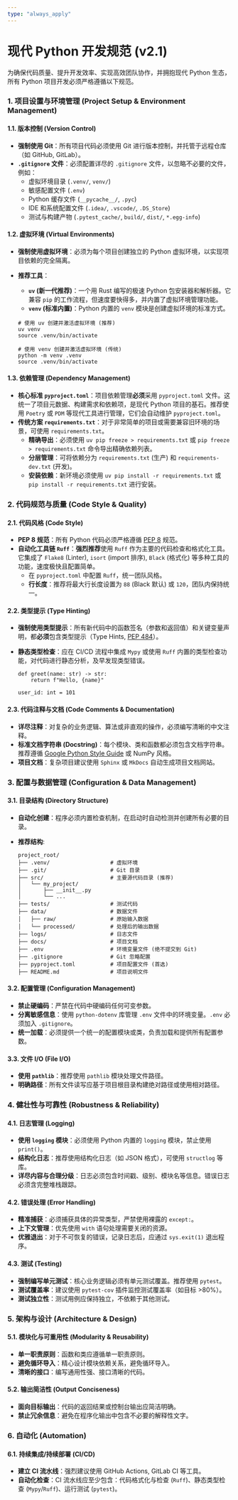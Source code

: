 ```yaml
---
type: "always_apply"
---
```


# 现代 Python 开发规范 (v2.1)

为确保代码质量、提升开发效率、实现高效团队协作，并拥抱现代 Python 生态，所有 Python 项目开发必须严格遵循以下规范。

### **1. 项**目设置与环境管理 (Project Setup & Environment Management)

#### 1.1. 版本控制 (Version Control)

- **强制使用 Git**：所有项目代码必须使用 Git 进行版本控制，并托管于远程仓库（如 GitHub, GitLab）。
- **`.gitignore` 文件**：必须配置详尽的 `.gitignore` 文件，以忽略不必要的文件，例如：
  - 虚拟环境目录 (`.venv/`, `venv/`)
  - 敏感配置文件 (`.env`)
  - Python 缓存文件 (`__pycache__/`, `.pyc`)
  - IDE 和系统配置文件 (`.idea/`, `.vscode/`, `.DS_Store`)
  - 测试与构建产物 (`.pytest_cache/`, `build/`, `dist/`, `*.egg-info`)

#### 1.2. 虚拟环境 (Virtual Environments)

- **强制使用虚拟环境**：必须为每个项目创建独立的 Python 虚拟环境，以实现项目依赖的完全隔离。

- **推荐工具**：

  - **`uv` (新一代推荐)**：一个用 Rust 编写的极速 Python 包安装器和解析器。它兼容 `pip` 的工作流程，但速度要快得多，并内置了虚拟环境管理功能。
  - **`venv` (标准内置)**：Python 内置的 `venv` 模块是创建虚拟环境的标准方式。

  ```
  # 使用 uv 创建并激活虚拟环境 (推荐)
  uv venv
  source .venv/bin/activate
  
  # 使用 venv 创建并激活虚拟环境 (传统)
  python -m venv .venv
  source .venv/bin/activate
  ```

#### 1.3. 依赖管理 (Dependency Management)

- **核心标准 `pyproject.toml`**：项目依赖管理**必须**采用 `pyproject.toml` 文件。这统一了项目元数据、构建需求和依赖项，是现代 Python 项目的基石。推荐使用 `Poetry` 或 `PDM` 等现代工具进行管理，它们会自动维护 `pyproject.toml`。
- **传统方案 `requirements.txt`**：对于非常简单的项目或需要兼容旧环境的场景，可使用 `requirements.txt`。
  - **精确导出**：必须使用 `uv pip freeze > requirements.txt` 或 `pip freeze > requirements.txt` 命令导出精确依赖列表。
  - **分层管理**：可将依赖分为 `requirements.txt` (生产) 和 `requirements-dev.txt` (开发)。
  - **安装依赖**：新环境必须使用 `uv pip install -r requirements.txt` 或 `pip install -r requirements.txt` 进行安装。

### 2. 代码规范与质量 (Code Style & Quality)

#### 2.1. 代码风格 (Code Style)

- **PEP 8 规范**：所有 Python 代码必须严格遵循 [PEP 8](https://peps.python.org/pep-0008/) 规范。
- **自动化工具链 `Ruff`**：**强烈推荐**使用 `Ruff` 作为主要的代码检查和格式化工具。它集成了 `Flake8` (Linter), `isort` (import 排序), `Black` (格式化) 等多种工具的功能，速度极快且配置简单。
  - 在 `pyproject.toml` 中配置 `Ruff`，统一团队风格。
  - **行长度**：推荐将最大行长度设置为 `88` (Black 默认) 或 `120`，团队内保持统一。

#### 2.2. 类型提示 (Type Hinting)

- **强制使用类型提示**：所有新代码中的函数签名（参数和返回值）和关键变量声明，都**必须**包含类型提示（Type Hints, [PEP 484](https://peps.python.org/pep-0484/)）。

- **静态类型检查**：应在 CI/CD 流程中集成 `Mypy` 或使用 `Ruff` 内置的类型检查功能，对代码进行静态分析，及早发现类型错误。

  ```
  def greet(name: str) -> str:
      return f"Hello, {name}"
  
  user_id: int = 101
  ```

#### 2.3. 代码注释与文档 (Code Comments & Documentation)

- **详尽注释**：对复杂的业务逻辑、算法或非直观的操作，必须编写清晰的中文注释。
- **标准文档字符串 (Docstring)**：每个模块、类和函数都必须包含文档字符串。推荐遵循 [Google Python Style Guide](https://www.google.com/search?q=https://github.com/google/styleguide/blob/gh-pages/pyguide.md%2338-comments-and-docstrings) 或 NumPy 风格。
- **项目文档**：复杂项目建议使用 `Sphinx` 或 `MkDocs` 自动生成项目文档网站。

### 3. 配置与数据管理 (Configuration & Data Management)

#### 3.1. 目录结构 (Directory Structure)

- **自动化创建**：程序必须内置检查机制，在启动时自动检测并创建所有必要的目录。

- **推荐结构**:

  ```
  project_root/
  ├── .venv/                   # 虚拟环境
  ├── .git/                    # Git 目录
  ├── src/                     # 主要源代码目录 (推荐)
  │   └── my_project/
  │       ├── __init__.py
  │       └── ...
  ├── tests/                   # 测试代码
  ├── data/                    # 数据文件
  │   ├── raw/                 # 原始输入数据
  │   └── processed/           # 处理后的输出数据
  ├── logs/                    # 日志文件
  ├── docs/                    # 项目文档
  ├── .env                     # 环境变量文件 (绝不提交到 Git)
  ├── .gitignore               # Git 忽略配置
  ├── pyproject.toml           # 项目配置文件 (首选)
  ├── README.md                # 项目说明文件
  ```

#### 3.2. 配置管理 (Configuration Management)

- **禁止硬编码**：严禁在代码中硬编码任何可变参数。
- **分离敏感信息**：使用 `python-dotenv` 库管理 `.env` 文件中的环境变量。`.env` 必须加入 `.gitignore`。
- **统一加载**：必须提供一个统一的配置模块或类，负责加载和提供所有配置参数。

#### 3.3. 文件 I/O (File I/O)

- **使用 `pathlib`**：推荐使用 `pathlib` 模块处理文件路径。
- **明确路径**：所有文件读写应基于项目根目录构建绝对路径或使用相对路径。

### 4. 健壮性与可靠性 (Robustness & Reliability)

#### 4.1. 日志管理 (Logging)

- **使用 `logging` 模块**：必须使用 Python 内置的 `logging` 模块，禁止使用 `print()`。
- **结构化日志**：推荐使用结构化日志（如 JSON 格式），可使用 `structlog` 等库。
- **详尽内容与合理分级**：日志必须包含时间戳、级别、模块名等信息。错误日志必须含完整堆栈跟踪。

#### 4.2. 错误处理 (Error Handling)

- **精准捕获**：必须捕获具体的异常类型，严禁使用裸露的 `except:`。
- **上下文管理**：优先使用 `with` 语句处理需要关闭的资源。
- **优雅退出**：对于不可恢复的错误，记录日志后，应通过 `sys.exit(1)` 退出程序。

#### 4.3. 测试 (Testing)

- **强制编写单元测试**：核心业务逻辑必须有单元测试覆盖。推荐使用 `pytest`。
- **测试覆盖率**：建议使用 `pytest-cov` 插件监控测试覆盖率（如目标 >80%）。
- **测试独立性**：测试用例应保持独立，不依赖于其他测试。

### 5. 架构与设计 (Architecture & Design)

#### 5.1. 模块化与可重用性 (Modularity & Reusability)

- **单一职责原则**：函数和类应遵循单一职责原则。
- **避免循环导入**：精心设计模块依赖关系，避免循环导入。
- **清晰的接口**：编写通用性强、接口清晰的代码。

#### 5.2. 输出简洁性 (Output Conciseness)

- **面向目标输出**：代码的返回结果或控制台输出应简洁明确。
- **禁止冗余信息**：避免在程序化输出中包含不必要的解释性文字。

### 6. 自动化 (Automation)

#### 6.1. 持续集成/持续部署 (CI/CD)

- **建立 CI 流水线**：强烈建议使用 GitHub Actions, GitLab CI 等工具。
- **自动化检查**：CI 流水线应至少包含：代码格式化与检查 (`Ruff`)、静态类型检查 (`Mypy`/`Ruff`)、运行测试 (`pytest`)。